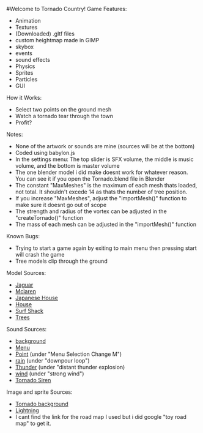 #Welcome to Tornado Country!
Game Features:
- Animation
- Textures
- (Downloaded) .gltf files
- custom heightmap made in GIMP
- skybox
- events
- sound effects
- Physics
- Sprites
- Particles
- GUI

How it Works:
- Select two points on the ground mesh
- Watch a tornado tear through the town
- Profit?

Notes:
- None of the artwork or sounds are mine (sources will be at the bottom)
- Coded using babylon.js
- In the settings menu: The top slider is SFX volume, the middle is music volume, and the bottom is master volume
- The one blender model i did make doesnt work for whatever reason. You can see it if you open the Tornado.blend file in Blender
- The constant "MaxMeshes" is the maximum of each mesh thats loaded, not total. It shouldn't excede 14 as thats the number of tree position.
- If you increase "MaxMeshes", adjust the "importMesh()" function to make sure it doesnt go out of scope
- The strength and radius of the vortex can be adjusted in the "createTornado()" function
- The mass of each mesh can be adjusted in the "importMesh()" function

Known Bugs:
- Trying to start a game again by exiting to main menu then pressing start will crash the game
- Tree models clip through the ground

Model Sources:
- [Jaguar](https://sketchfab.com/3d-models/2000-jaguar-xj-sport-x308-xj8-192011ef37994e8ca2f09cd1d73ca166)
- [Mclaren](https://sketchfab.com/3d-models/mclaren-600lt-f576442d6839419ea157837df84ddfee)
- [Japanese House](https://sketchfab.com/3d-models/dae-final-assignment-milestone-house-58a9edfc71ab4adc869061d4e5e862d1)
- [House](https://sketchfab.com/3d-models/house-27f1316691c940e29b2c2280616d0cda)
- [Surf Shack](https://sketchfab.com/3d-models/surf-cabin-e109abb2d1054c82b7e277cf03eae955)
- [Trees](https://sketchfab.com/3d-models/trees-and-foliage-c3423a86515444a2b323d422ac16e710)

Sound Sources:
- [background](https://www.fesliyanstudios.com/royalty-free-music/download/dancing-in-the-desert/1572)
- [Menu](https://www.fesliyanstudios.com/play-mp3/2901)
- [Point](https://www.fesliyanstudios.com/royalty-free-sound-effects-download/video-game-menu-153) (under "Menu Selection Change M")
- [rain](https://mixkit.co/free-sound-effects/rain/) (under "downpour loop")
- [Thunder](https://mixkit.co/free-sound-effects/thunder/) (under "distant thunder explosion)
- [wind](https://mixkit.co/free-sound-effects/wind/) (under "strong wind")
- [Tornado Siren](https://orangefreesounds.com/tornado-siren/)

Image and sprite Sources:
- [Tornado background](https://gooseberry.blender.org/cosmos-laundromat-tornado-concept-art/)
- [Lightning](https://www.seekpng.com/ipng/u2q8q8i1u2t4q8i1_animation-sprite-electric-blue-lightning-game-lightning-animation/)
- I cant find the link for the road map I used but i did google "toy road map" to get it.